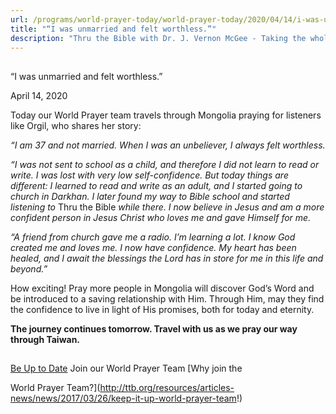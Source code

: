 ```yaml
---
url: /programs/world-prayer-today/world-prayer-today/2020/04/14/i-was-unmarried-and-felt-worthless-
title: "“I was unmarried and felt worthless.”"
description: "Thru the Bible with Dr. J. Vernon McGee - Taking the whole Word to the whole world"
---
```







## 
 “I was unmarried and felt worthless.”


April 14, 2020




Today our World Prayer team travels through Mongolia praying for listeners like Orgil, who shares her story:


*“I am 37 and not married. When I was an unbeliever, I always felt worthless.*


*“I was not sent to school as a child, and therefore I did not learn to read or write. I was lost with very low self-confidence. But today things are different: I learned to read and write as an adult, and I started going to church in Darkhan. I later found my way to Bible school and started listening to* Thru the Bible *while there. I now believe in Jesus and am a more confident person in Jesus Christ who loves me and gave Himself for me.* 


*“A friend from church gave me a radio. I’m learning a lot. I know God created me and loves me. I now have confidence. My heart has been healed, and I await the blessings the Lord has in store for me in this life and beyond.”* 


How exciting! Pray more people in Mongolia will discover God’s Word and be introduced to a saving relationship with Him. Through Him, may they find the confidence to live in light of His promises, both for today and eternity.


**The journey continues tomorrow. Travel with us as we pray our way through Taiwan.**







## 




[Be Up to Date](http://feeds.feedburner.com/WorldPrayerToday "World Prayer Today RSS Feed")
Join our World Prayer Team
[Why join the  

World Prayer Team?](http://ttb.org/resources/articles-news/news/2017/03/26/keep-it-up-world-prayer-team!)




